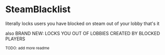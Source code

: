 # SteamBlacklist

literally locks users you have blocked on steam out of your lobby that's it

also BRAND NEW: LOCKS YOU OUT OF LOBBIES CREATED BY BLOCKED PLAYERS

<sub>TODO: add more readme</sub>
